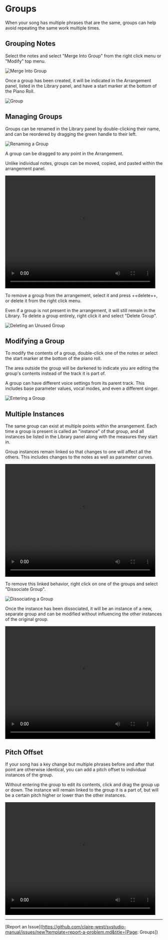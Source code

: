 # Groups

When your song has multiple phrases that are the same, groups can help avoid repeating the same work multiple times.

## Grouping Notes

Select the notes and select "Merge Into Group" from the right click menu or "Modify" top menu.

![Merge Into Group](/img/advanced/merge-into-group.png)

Once a group has been created, it will be indicated in the Arrangement panel, listed in the Library panel, and have a start marker at the bottom of the Piano Roll.

![Group](/img/advanced/groups.png)

## Managing Groups

Groups can be renamed in the Library panel by double-clicking their name, and can be reordered by dragging the green handle to their left.

![Renaming a Group](/img/advanced/group-rename.png)

A group can be dragged to any point in the Arrangement.

Unlike individual notes, groups can be moved, copied, and pasted within the arrangement panel.

<video width="480" height="360" controls>
    <source src="/img/advanced/drag-group.mp4" type="video/mp4">
    Adding and Moving a Group
</video>

To remove a group from the arrangement, select it and press ++delete++, or delete it from the right click menu.

Even if a group is not present in the arrangement, it will still remain in the Library. To delete a group entirely, right click it and select "Delete Group".

![Deleting an Unused Group](/img/advanced/unused-group.png)

## Modifying a Group

To modify the contents of a group, double-click one of the notes or select the start marker at the bottom of the piano roll.

The area outside the group will be darkened to indicate you are editing the group's contents instead of the track it is part of.

A group can have different voice settings from its parent track. This includes base parameter values, vocal modes, and even a different singer.

![Entering a Group](/img/advanced/group-entered.png)

## Multiple Instances

The same group can exist at multiple points within the arrangement. Each time a group is present is called an "instance" of that group, and all instances be listed in the Library panel along with the measures they start in.

Group instances remain linked so that changes to one will affect all the others. This includes changes to the notes as well as parameter curves.

<video width="480" height="360" controls>
    <source src="/img/advanced/group-link.mp4" type="video/mp4">
    Demonstrating Linked Groups
</video>

To remove this linked behavior, right click on one of the groups and select "Dissociate Group".

![Dissociating a Group](/img/advanced/dissociate-group.png)

Once the instance has been dissociated, it will be an instance of a new, separate group and can be modified without influencing the other instances of the original group.

<video width="480" height="360" controls>
    <source src="/img/advanced/modify-group.mp4" type="video/mp4">
    Modifying a Group
</video>

## Pitch Offset

If your song has a key change but multiple phrases before and after that point are otherwise identical, you can add a pitch offset to individual instances of the group.

Without entering the group to edit its contents, click and drag the group up or down. The instance will remain linked to the group it is a part of, but will be a certain pitch higher or lower than the other instances.

<video width="480" height="360" controls>
    <source src="/img/advanced/group-pitch-offset.mp4" type="video/mp4">
    Adding a Pitch Offset to a Group
</video>

---

[Report an Issue](https://github.com/claire-west/svstudio-manual/issues/new?template=report-a-problem.md&title=[Page: Groups])